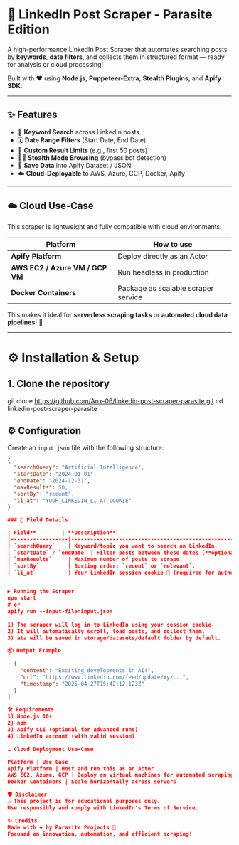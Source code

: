 # 🚀 LinkedIn Post Scraper - Parasite Edition

A high-performance LinkedIn Post Scraper that automates searching posts by **keywords**, **date filters**, and collects them in structured format — ready for analysis or cloud processing!

Built with ❤️ using **Node.js**, **Puppeteer-Extra**, **Stealth Plugins**, and **Apify SDK**.

---

## ✨ Features

- 🔎 **Keyword Search** across LinkedIn posts
- 🗓️ **Date Range Filters** (Start Date, End Date)
- 🎯 **Custom Result Limits** (e.g., first 50 posts)
- 🕵️‍♂️ **Stealth Mode Browsing** (bypass bot detection)
- 📂 **Save Data** into Apify Dataset / JSON
- ☁️ **Cloud-Deployable** to AWS, Azure, GCP, Docker, Apify

---

## ☁️ Cloud Use-Case

This scraper is lightweight and fully compatible with cloud environments:

| Platform        | How to use                                              |
|-----------------|----------------------------------------------------------|
| **Apify Platform** | Deploy directly as an Actor |
| **AWS EC2 / Azure VM / GCP VM** | Run headless in production |
| **Docker Containers** | Package as scalable scraper service |

This makes it ideal for **serverless scraping tasks** or **automated cloud data pipelines**! 🚀

---

# ⚙️ Installation & Setup

## 1. Clone the repository

git clone https://github.com/Anx-06/linkedin-post-scraper-parasite.git
cd linkedin-post-scraper-parasite

## ⚙️ Configuration

Create an `input.json` file with the following structure:

```json
{
  "searchQuery": "Artificial Intelligence",
  "startDate": "2024-01-01",
  "endDate": "2024-12-31",
  "maxResults": 50,
  "sortBy": "recent",
  "li_at": "YOUR_LINKEDIN_LI_AT_COOKIE"
}

### 📄 Field Details

| Field**        | **Description**                                           |
|------------------|------------------------------------------------------------|
| `searchQuery`    | Keyword/topic you want to search on LinkedIn.              |
| `startDate` / `endDate` | Filter posts between these dates (**optional**).      |
| `maxResults`     | Maximum number of posts to scrape.                         |
| `sortBy`         | Sorting order: `recent` or `relevant`.                     |
| `li_at`          | Your LinkedIn session cookie 🔑 (required for authentication). |


▶️ Running the Scraper
npm start
# or
apify run --input-file=input.json
 
1) The scraper will log in to LinkedIn using your session cookie.
2) It will automatically scroll, load posts, and collect them.
3) ata will be saved in storage/datasets/default folder by default.

📦 Output Example
[
  {
    "content": "Exciting developments in AI!",
    "url": "https://www.linkedin.com/feed/update/xyz...",
    "timestamp": "2025-04-27T15:42:12.123Z"
  }
]

🛠 Requirements
1) Node.js 18+
2) npm
3) Apify CLI (optional for advanced runs)
4) LinkedIn account (with valid session)

☁️ Cloud Deployment Use-Case

Platform | Use Case
Apify Platform | Host and run this as an Actor
AWS EC2, Azure, GCP | Deploy on virtual machines for automated scraping
Docker Containers | Scale horizontally across servers

🛡 Disclaimer
⚠️ This project is for educational purposes only.
Use responsibly and comply with LinkedIn's Terms of Service.

✨ Credits
Made with ❤️ by Parasite Projects 🧠
Focused on innovation, automation, and efficient scraping!